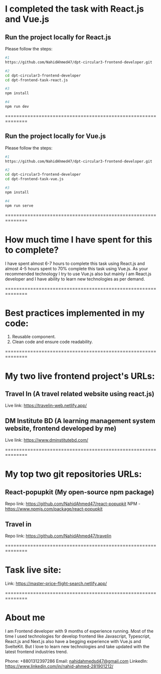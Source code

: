 # I completed the task with React.js and Vue.js

## Run the project locally for React.js

Please follow the steps:

```bash
#1
https://github.com/NahidAhmed47/dpt-circular3-frontend-developer.git

#2
cd dpt-circular3-frontend-developer
cd dpt-frontend-task-react.js

#3
npm install

#4
npm run dev

```

==============================================================

## Run the project locally for Vue.js

Please follow the steps:

```bash
#1
https://github.com/NahidAhmed47/dpt-circular3-frontend-developer.git

#2
cd dpt-circular3-frontend-developer
cd dpt-frontend-task-vue.js

#3
npm install

#4
npm run serve

```

==============================================================

# How much time I have spent for this to complete?

I have spent almost 6-7 hours to complete this task using React.js and almost 4-5 hours spent to 70% complete this task using Vue.js. As your recommended technology I try to use Vue.js also but mainly I am React.js developer and I have ability to learn new technologies as per demand.

==============================================================

# Best practices implemented in my code:

1. Reusable component.
2. Clean code and ensure code readability.

==============================================================

# My two live frontend project's URLs:

## Travel In (A travel related website using react.js)

Live link: https://travelin-web.netlify.app/

## DM Institute BD (A learning management system website, frontend developed by me)

Live link: https://www.dminstitutebd.com/

==============================================================

# My top two git repositories URLs:

## React-popupkit (My open-source npm package)

Repo link: https://github.com/NahidAhmed47/react-popupkit
NPM - https://www.npmjs.com/package/react-popupkit

## Travel in

Repo link: https://github.com/NahidAhmed47/travelin

==============================================================

# Task live site:

Link: https://master-price-flight-search.netlify.app/

==============================================================

# About me

I am Frontend developer with 9 months of experience running. Most of the time I used technologies for develop frontend like Javascript, Typescript, React.js and Next.js also have a begging experience with Vue.js and SvelteKit. But I love to learn new technologies and take updated with the latest frontend industries trend.

Phone: +8801312397286
Email: nahidahmedsd47@gmail.com
LinkedIn: https://www.linkedin.com/in/nahid-ahmed-281901212/
